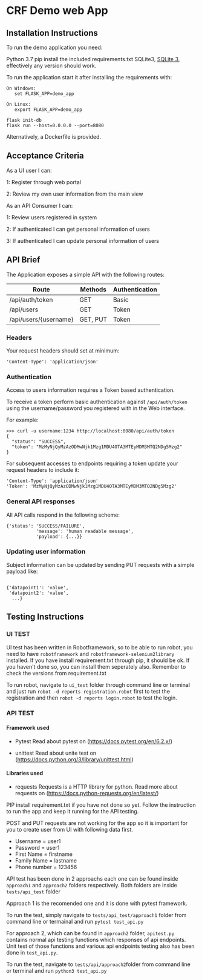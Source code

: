 # CRF Demo web App

## Installation Instructions

To run the demo application you need:

Python 3.7
pip install the included requirements.txt
SQLite3, [SQLite 3](https://www.sqlite.org/), effectively any version should work.

To run the application start it after installing the requirements with:

```
On Windows:
   set FLASK_APP=demo_app

On Linux:
   export FLASK_APP=demo_app

flask init-db
flask run --host=0.0.0.0 --port=8080
```

Alternatively, a Dockerfile is provided.

## Acceptance Criteria

As a UI user I can:

1: Register through web portal

2: Review my own user information from the main view

As an API Consumer I can:

1: Review users registered in system

2: If authenticated I can get personal information of users

3: If authenticated I can update personal information of users

## API Brief

The Application exposes a simple API with the following routes:

| Route                 | Methods  | Authentication |
| --------------------- | -------- | -------------- |
| /api/auth/token       | GET      | Basic          |
| /api/users            | GET      | Token          |
| /api/users/{username} | GET, PUT | Token          |

### Headers

Your request headers should set at minimum:

```
'Content-Type': 'application/json'
```

### Authentication

Access to users information requires a Token based authentication.

To receive a token perform basic authentication against `/api/auth/token` using the username/password you registered with in the Web interface.

For example:

```
>>> curl -u username:1234 http://localhost:8080/api/auth/token
{
  "status": "SUCCESS",
  "token": "MzMyNjQyMzAzODMwNjk1Mzg1MDU4OTA3MTEyMDM3MTQ2NDg5Mzg2"
}
```

For subsequent accesses to endpoints requiring a token update your request headers to include it:

```
'Content-Type': 'application/json'
'Token': 'MzMyNjQyMzAzODMwNjk1Mzg1MDU4OTA3MTEyMDM3MTQ2NDg5Mzg2'
```

### General API responses

All API calls respond in the following scheme:

```
{'status': 'SUCCESS/FAILURE',
           'message': 'human readable message',
           'payload': {...}}
```

### Updating user information

Subject information can be updated by sending PUT requests with a simple payload like:

```

{'datapoint1': 'value',
 'datapoint2': 'value',
  ...}
```

## Testing Instructions

### UI TEST

UI test has been written in Robotframework, so to be able to run robot, you need to have `robotframework` and `robotframework-selenium2library` installed. If you have install requirement.txt through pip, it should be ok. If you haven't done so, you can install them seperately also. Remember to check the versions from requirement.txt

To run robot, navigate to `ui_test` folder through command line or terminal and just run `robot -d reports registration.robot` first to test the registration and then `robot -d reports login.robot` to test the login.

### API TEST

#### Framework used

- Pytest
  Read about pytest on (https://docs.pytest.org/en/6.2.x/)

- unittest
  Read about unite test on (https://docs.python.org/3/library/unittest.html)

#### Libraries used

- requests
  Requests is a HTTP library for python. Read more about requests on (https://docs.python-requests.org/en/latest/)

PIP install requirement.txt if you have not done so yet. Follow the instruction to run the app and keep it running for the API testing.

POST and PUT requests are not working for the app so it is important for you to create user from UI with following data first.

- Username = user1
- Password = user1
- First Name = firstname
- Family Name = lastname
- Phone number = 123456

API test has been done in 2 approachs each one can be found inside `approach1` and `approach2` folders respectively. Both folders are inside `tests/api_test` folder

Approach 1 is the recomended one and it is done with pytest framework.

To run the test, simply navigate to `tests/api_test/approach1` folder from command line or termainal and run `pytest test_api.py`

For approach 2, which can be found in `approach2` folder, `apitest.py` contains normal api testing functions which responses of api endpoints. Unit test of those functions and various api endpoints testing also has been done in `test_api.py`.

To run the test, navigate to `tests/api/approach2`folder from command line or terminal and run `python3 test_api.py`

